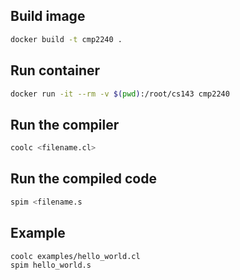 ## Build image
```bash
docker build -t cmp2240 .
```

## Run container
```bash
docker run -it --rm -v $(pwd):/root/cs143 cmp2240
```


## Run the compiler
```bash
coolc <filename.cl>
```

## Run the compiled code
```bash
spim <filename.s
```

## Example
```bash
coolc examples/hello_world.cl
spim hello_world.s
```
